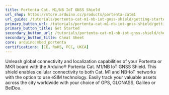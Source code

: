 ```yaml
---
title: Portenta Cat. M1/NB IoT GNSS Shield
url_shop: https://store.arduino.cc/products/portenta-catm1
url_guide: /tutorials/portenta-cat-m1-nb-iot-gnss-shield/getting-started
primary_button_url: /tutorials/portenta-cat-m1-nb-iot-gnss-shield/getting-started
primary_button_title: Get Started
secondary_button_url: /tutorials/portenta-cat-m1-nb-iot-gnss-shield/cheat-sheet
secondary_button_title: Cheat Sheet
core: arduino:mbed_portenta
certifications: [CE, RoHS, FCC, UKCA]
---
```


Unleash global connectivity and localization capabilities of your Portenta or MKR board with the Arduino® Portenta Cat. M1/NB IoT GNSS Shield. This shield enables cellular connectivity to both Cat. M1 and NB-IoT networks with the option to use eSIM technology. Easily track your valuable assets across the city worldwide with your choice of GPS, GLONASS, Galileo or BeiDou.